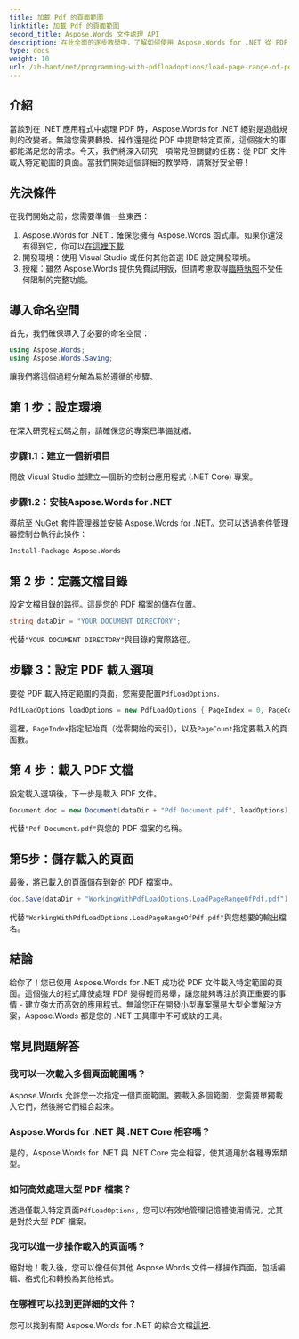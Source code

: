 ```yaml
---
title: 加載 Pdf 的頁面範圍
linktitle: 加載 Pdf 的頁面範圍
second_title: Aspose.Words 文件處理 API
description: 在此全面的逐步教學中，了解如何使用 Aspose.Words for .NET 從 PDF 載入特定頁面範圍。非常適合 .NET 開發人員。
type: docs
weight: 10
url: /zh-hant/net/programming-with-pdfloadoptions/load-page-range-of-pdf/
---
```

## 介紹

當談到在 .NET 應用程式中處理 PDF 時，Aspose.Words for .NET 絕對是遊戲規則的改變者。無論您需要轉換、操作還是從 PDF 中提取特定頁面，這個強大的庫都能滿足您的需求。今天，我們將深入研究一項常見但關鍵的任務：從 PDF 文件載入特定範圍的頁面。當我們開始這個詳細的教學時，請繫好安全帶！

## 先決條件

在我們開始之前，您需要準備一些東西：

1. Aspose.Words for .NET：確保您擁有 Aspose.Words 函式庫。如果你還沒有得到它，你可以[在這裡下載](https://releases.aspose.com/words/net/).
2. 開發環境：使用 Visual Studio 或任何其他首選 IDE 設定開發環境。
3. 授權：雖然 Aspose.Words 提供免費試用版，但請考慮取得[臨時執照](https://purchase.aspose.com/temporary-license/)不受任何限制的完整功能。

## 導入命名空間

首先，我們確保導入了必要的命名空間：

```csharp
using Aspose.Words;
using Aspose.Words.Saving;
```

讓我們將這個過程分解為易於遵循的步驟。 

## 第 1 步：設定環境

在深入研究程式碼之前，請確保您的專案已準備就緒。

### 步驟1.1：建立一個新項目
開啟 Visual Studio 並建立一個新的控制台應用程式 (.NET Core) 專案。

### 步驟1.2：安裝Aspose.Words for .NET
導航至 NuGet 套件管理器並安裝 Aspose.Words for .NET。您可以透過套件管理器控制台執行此操作：

```sh
Install-Package Aspose.Words
```

## 第 2 步：定義文檔目錄

設定文檔目錄的路徑。這是您的 PDF 檔案的儲存位置。

```csharp
string dataDir = "YOUR DOCUMENT DIRECTORY";
```

代替`"YOUR DOCUMENT DIRECTORY"`與目錄的實際路徑。

## 步驟 3：設定 PDF 載入選項

要從 PDF 載入特定範圍的頁面，您需要配置`PdfLoadOptions`.

```csharp
PdfLoadOptions loadOptions = new PdfLoadOptions { PageIndex = 0, PageCount = 1 };
```

這裡，`PageIndex`指定起始頁（從零開始的索引），以及`PageCount`指定要載入的頁面數。

## 第 4 步：載入 PDF 文檔

設定載入選項後，下一步是載入 PDF 文件。

```csharp
Document doc = new Document(dataDir + "Pdf Document.pdf", loadOptions);
```

代替`"Pdf Document.pdf"`與您的 PDF 檔案的名稱。

## 第5步：儲存載入的頁面

最後，將已載入的頁面儲存到新的 PDF 檔案中。

```csharp
doc.Save(dataDir + "WorkingWithPdfLoadOptions.LoadPageRangeOfPdf.pdf");
```

代替`"WorkingWithPdfLoadOptions.LoadPageRangeOfPdf.pdf"`與您想要的輸出檔名。

## 結論

給你了！您已使用 Aspose.Words for .NET 成功從 PDF 文件載入特定範圍的頁面。這個強大的程式庫使處理 PDF 變得輕而易舉，讓您能夠專注於真正重要的事情 - 建立強大而高效的應用程式。無論您正在開發小型專案還是大型企業解決方案，Aspose.Words 都是您的 .NET 工具庫中不可或缺的工具。

## 常見問題解答

### 我可以一次載入多個頁面範圍嗎？
Aspose.Words 允許您一次指定一個頁面範圍。要載入多個範圍，您需要單獨載入它們，然後將它們組合起來。

### Aspose.Words for .NET 與 .NET Core 相容嗎？
是的，Aspose.Words for .NET 與 .NET Core 完全相容，使其適用於各種專案類型。

### 如何高效處理大型 PDF 檔案？
透過僅載入特定頁面`PdfLoadOptions`，您可以有效地管理記憶體使用情況，尤其是對於大型 PDF 檔案。

### 我可以進一步操作載入的頁面嗎？
絕對地！載入後，您可以像任何其他 Aspose.Words 文件一樣操作頁面，包括編輯、格式化和轉換為其他格式。

### 在哪裡可以找到更詳細的文件？
您可以找到有關 Aspose.Words for .NET 的綜合文檔[這裡](https://reference.aspose.com/words/net/).


